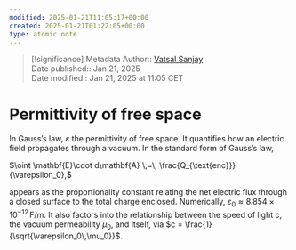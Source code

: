 ```yaml
---
modified: 2025-01-21T11:05:17+00:00
created: 2025-01-21T01:22:05+00:00
type: atomic note
---
```

> [!significance] Metadata
> Author:: [Vatsal Sanjay](https://vatsalsanjay.com)<br>
> Date published:: Jan 21, 2025<br>
> Date modified:: Jan 21, 2025 at 11:05 CET

# Permittivity of free space

In Gauss’s law, $\varepsilon$ the permittivity of free space. It quantifies how an electric field propagates through a vacuum. In the standard form of Gauss’s law,
  

$\oint \mathbf{E}\cdot d\mathbf{A} \;=\; \frac{Q_{\text{enc}}}{\varepsilon_0},$

appears as the proportionality constant relating the net electric flux through a closed surface to the total charge enclosed. Numerically, $\varepsilon_0 \approx 8.854 \times 10^{-12}\,\mathrm{F/m}$. It also factors into the relationship between the speed of light $c$, the vacuum permeability $\mu_0$, and itself, via $c = \frac{1}{\sqrt{\varepsilon_0\,\mu_0}}$.